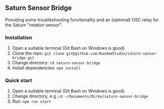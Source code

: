 ## Saturn Sensor Bridge

Providing some troubleshooting functionality and an (optional) OSC relay for the Saturn "rotation sensor".

### Installation
1. Open a suitable terminal (Git Bash on Windows is good)
1. Clone the repo: `git clone git@github.com:RandomStudio/saturn-sensor-bridge.git`
1. Change directory: `cd saturn-sensor-bridge`
1. Install dependencies: `npm install`

### Quick start
1. Open a suitable terminal (Git Bash on Windows is good)
1. Change directory, e.g. `cd ~/Documents/Mirko/saturn-sensor-bridge`
1. Run: `npm run start`